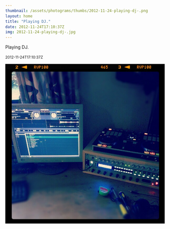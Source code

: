 ```yaml
---
thumbnail: /assets/photograms/thumbs/2012-11-24-playing-dj-.png
layout: home
title: "Playing DJ."
date: 2012-11-24T17:10:37Z
img: 2012-11-24-playing-dj-.jpg
---
```


Playing DJ.

<small>2012-11-24T17:10:37Z</small>

![Playing DJ.](/assets/photograms/original/2012-11-24-playing-dj-.jpg)
